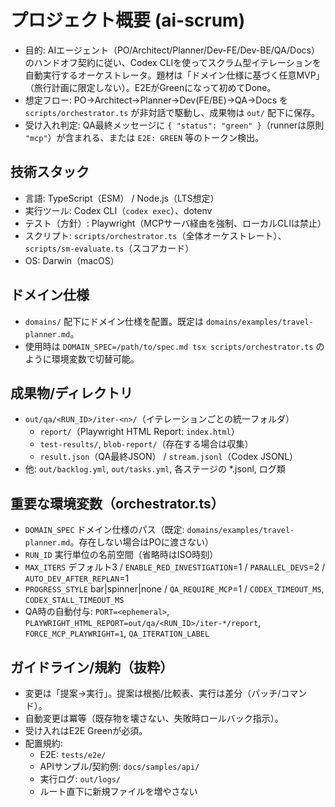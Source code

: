 # プロジェクト概要 (ai-scrum)

- 目的: AIエージェント（PO/Architect/Planner/Dev-FE/Dev-BE/QA/Docs）のハンドオフ契約に従い、Codex CLIを使ってスクラム型イテレーションを自動実行するオーケストレータ。題材は「ドメイン仕様に基づく任意MVP」（旅行計画に限定しない）。E2EがGreenになって初めてDone。
- 想定フロー: PO→Architect→Planner→Dev(FE/BE)→QA→Docs を `scripts/orchestrator.ts` が非対話で駆動し、成果物は `out/` 配下に保存。
- 受け入れ判定: QA最終メッセージに `{ "status": "green" }`（runnerは原則 `"mcp"`）が含まれる、または `E2E: GREEN` 等のトークン検出。

## 技術スタック
- 言語: TypeScript（ESM） / Node.js（LTS想定）
- 実行ツール: Codex CLI（`codex exec`）、dotenv
- テスト（方針）: Playwright（MCPサーバ経由を強制、ローカルCLIは禁止）
- スクリプト: `scripts/orchestrator.ts`（全体オーケストレート）、`scripts/sm-evaluate.ts`（スコアカード）
- OS: Darwin（macOS）

## ドメイン仕様
- `domains/` 配下にドメイン仕様を配置。既定は `domains/examples/travel-planner.md`。
- 使用時は `DOMAIN_SPEC=/path/to/spec.md tsx scripts/orchestrator.ts` のように環境変数で切替可能。

## 成果物/ディレクトリ
- `out/qa/<RUN_ID>/iter-<n>/`（イテレーションごとの統一フォルダ）
  - `report/`（Playwright HTML Report: `index.html`）
  - `test-results/`, `blob-report/`（存在する場合は収集）
  - `result.json`（QA最終JSON） / `stream.jsonl`（Codex JSONL）
- 他: `out/backlog.yml`, `out/tasks.yml`, 各ステージの *.jsonl, ログ類

## 重要な環境変数（orchestrator.ts）
- `DOMAIN_SPEC` ドメイン仕様のパス（既定: `domains/examples/travel-planner.md`。存在しない場合はPOに渡さない）
- `RUN_ID` 実行単位の名前空間（省略時はISO時刻）
- `MAX_ITERS` デフォルト3 / `ENABLE_RED_INVESTIGATION`=1 / `PARALLEL_DEVS`=2 / `AUTO_DEV_AFTER_REPLAN`=1
- `PROGRESS_STYLE` bar|spinner|none / `QA_REQUIRE_MCP`=1 / `CODEX_TIMEOUT_MS`, `CODEX_STALL_TIMEOUT_MS`
- QA時の自動付与: `PORT=<ephemeral>`, `PLAYWRIGHT_HTML_REPORT=out/qa/<RUN_ID>/iter-*/report`, `FORCE_MCP_PLAYWRIGHT=1`, `QA_ITERATION_LABEL`

## ガイドライン/規約（抜粋）
- 変更は「提案→実行」。提案は根拠/比較表、実行は差分（パッチ/コマンド）。
- 自動変更は冪等（既存物を壊さない、失敗時ロールバック指示）。
- 受け入れはE2E Greenが必須。
- 配置規約:
  - E2E: `tests/e2e/`
  - APIサンプル/契約例: `docs/samples/api/`
  - 実行ログ: `out/logs/`
  - ルート直下に新規ファイルを増やさない
